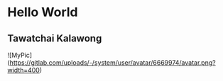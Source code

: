 # Hello World
## Tawatchai Kalawong
![MyPic] (https://gitlab.com/uploads/-/system/user/avatar/6669974/avatar.png?width=400)
